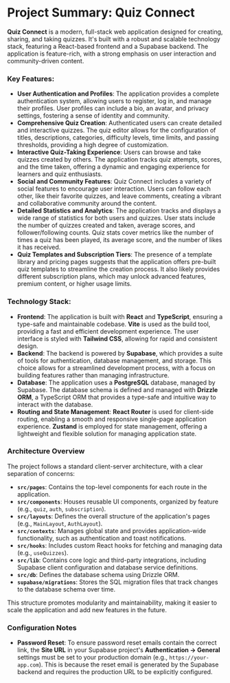 # Project Summary: Quiz Connect

**Quiz Connect** is a modern, full-stack web application designed for creating, sharing, and taking quizzes. It's built with a robust and scalable technology stack, featuring a React-based frontend and a Supabase backend. The application is feature-rich, with a strong emphasis on user interaction and community-driven content.

### Key Features:

*   **User Authentication and Profiles**: The application provides a complete authentication system, allowing users to register, log in, and manage their profiles. User profiles can include a bio, an avatar, and privacy settings, fostering a sense of identity and community.
*   **Comprehensive Quiz Creation**: Authenticated users can create detailed and interactive quizzes. The quiz editor allows for the configuration of titles, descriptions, categories, difficulty levels, time limits, and passing thresholds, providing a high degree of customization.
*   **Interactive Quiz-Taking Experience**: Users can browse and take quizzes created by others. The application tracks quiz attempts, scores, and the time taken, offering a dynamic and engaging experience for learners and quiz enthusiasts.
*   **Social and Community Features**: Quiz Connect includes a variety of social features to encourage user interaction. Users can follow each other, like their favorite quizzes, and leave comments, creating a vibrant and collaborative community around the content.
*   **Detailed Statistics and Analytics**: The application tracks and displays a wide range of statistics for both users and quizzes. User stats include the number of quizzes created and taken, average scores, and follower/following counts. Quiz stats cover metrics like the number of times a quiz has been played, its average score, and the number of likes it has received.
*   **Quiz Templates and Subscription Tiers**: The presence of a template library and pricing pages suggests that the application offers pre-built quiz templates to streamline the creation process. It also likely provides different subscription plans, which may unlock advanced features, premium content, or higher usage limits.

### Technology Stack:

*   **Frontend**: The application is built with **React** and **TypeScript**, ensuring a type-safe and maintainable codebase. **Vite** is used as the build tool, providing a fast and efficient development experience. The user interface is styled with **Tailwind CSS**, allowing for rapid and consistent design.
*   **Backend**: The backend is powered by **Supabase**, which provides a suite of tools for authentication, database management, and storage. This choice allows for a streamlined development process, with a focus on building features rather than managing infrastructure.
*   **Database**: The application uses a **PostgreSQL** database, managed by Supabase. The database schema is defined and managed with **Drizzle ORM**, a TypeScript ORM that provides a type-safe and intuitive way to interact with the database.
*   **Routing and State Management**: **React Router** is used for client-side routing, enabling a smooth and responsive single-page application experience. **Zustand** is employed for state management, offering a lightweight and flexible solution for managing application state.

### Architecture Overview

The project follows a standard client-server architecture, with a clear separation of concerns:

*   **`src/pages`**: Contains the top-level components for each route in the application.
*   **`src/components`**: Houses reusable UI components, organized by feature (e.g., `quiz`, `auth`, `subscription`).
*   **`src/layouts`**: Defines the overall structure of the application's pages (e.g., `MainLayout`, `AuthLayout`).
*   **`src/contexts`**: Manages global state and provides application-wide functionality, such as authentication and toast notifications.
*   **`src/hooks`**: Includes custom React hooks for fetching and managing data (e.g., `useQuizzes`).
*   **`src/lib`**: Contains core logic and third-party integrations, including Supabase client configuration and database service definitions.
*   **`src/db`**: Defines the database schema using Drizzle ORM.
*   **`supabase/migrations`**: Stores the SQL migration files that track changes to the database schema over time.

This structure promotes modularity and maintainability, making it easier to scale the application and add new features in the future.
### Configuration Notes

*   **Password Reset**: To ensure password reset emails contain the correct link, the **Site URL** in your Supabase project's **Authentication -> General** settings must be set to your production domain (e.g., `https://your-app.com`). This is because the reset email is generated by the Supabase backend and requires the production URL to be explicitly configured.